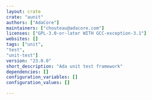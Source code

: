 ```yaml
---
layout: crate
crate: "aunit"
authors: ["AdaCore"]
maintainers: ["chouteau@adacore.com"]
licenses: ["GPL-3.0-or-later WITH GCC-exception-3.1"]
websites: []
tags: ["unit",
"test",
"unit-test"]
version: "23.0.0"
short_description: "Ada unit test framework"
dependencies: []
configuration_variables: []
configuration_values: []

---
```



